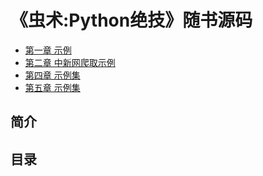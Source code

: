# 《虫术:Python绝技》随书源码

- [第一章 示例](/chapter-1/2-easiest-crawler/)
- [第二章 中新网爬取示例](/chapter-2/)
- [第四章 示例集](/chapter-4/)
- [第五章 示例集](/chapter-5/)


## 简介


## 目录

